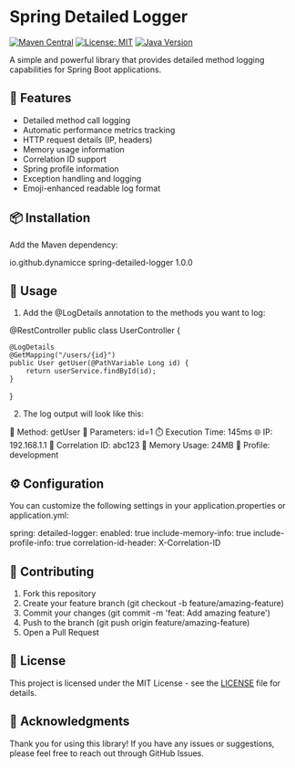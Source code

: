 # Spring Detailed Logger

[![Maven Central](https://img.shields.io/maven-central/v/io.github.dynamicce/spring-detailed-logger.svg)](https://search.maven.org/artifact/io.github.dynamicce/spring-detailed-logger)
[![License: MIT](https://img.shields.io/badge/License-MIT-yellow.svg)](https://opensource.org/licenses/MIT)
[![Java Version](https://img.shields.io/badge/Java-17%2B-blue)](https://www.oracle.com/java/technologies/javase/jdk17-archive-downloads.html)

A simple and powerful library that provides detailed method logging capabilities for Spring Boot applications.

## 🚀 Features

- Detailed method call logging
- Automatic performance metrics tracking
- HTTP request details (IP, headers)
- Memory usage information
- Correlation ID support
- Spring profile information
- Exception handling and logging
- Emoji-enhanced readable log format

## 📦 Installation

Add the Maven dependency:

<dependency>
    <groupId>io.github.dynamicce</groupId>
    <artifactId>spring-detailed-logger</artifactId>
    <version>1.0.0</version>
</dependency>

## 🔧 Usage

1. Add the @LogDetails annotation to the methods you want to log:

@RestController
public class UserController {

    @LogDetails
    @GetMapping("/users/{id}")
    public User getUser(@PathVariable Long id) {
        return userService.findById(id);
    }

}

2. The log output will look like this:

🎯 Method: getUser
📝 Parameters: id=1
⏱️ Execution Time: 145ms
🌐 IP: 192.168.1.1
🔑 Correlation ID: abc123
💾 Memory Usage: 24MB
🔧 Profile: development

## ⚙️ Configuration

You can customize the following settings in your application.properties or application.yml:

spring:
detailed-logger:
enabled: true
include-memory-info: true
include-profile-info: true
correlation-id-header: X-Correlation-ID

## 🤝 Contributing

1. Fork this repository
2. Create your feature branch (git checkout -b feature/amazing-feature)
3. Commit your changes (git commit -m 'feat: Add amazing feature')
4. Push to the branch (git push origin feature/amazing-feature)
5. Open a Pull Request

## 📝 License

This project is licensed under the MIT License - see the [LICENSE](LICENSE) file for details.

## 🙏 Acknowledgments

Thank you for using this library! If you have any issues or suggestions, please feel free to reach out through GitHub Issues.
